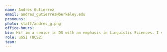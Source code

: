 ```yaml
---
name: Andres Gutierrez
email: andres_gutierrez@berkeley.edu
pronouns: 
photo: staff/andres_g.png
office-hours: 
bio: Hi! im a senior in DS with an emphasis in Linguistic Sciences. I spend a good amnt of my time reading, traveling, and watching movies and I love latin music; feel free to reach out!  
role: uGSI (UCS2)
team:
---
```

